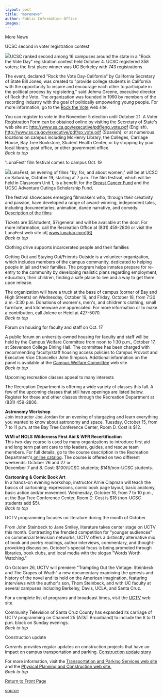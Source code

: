 ```yaml
---
layout: post
title: "morenews"
author: Public Information Office
images:
---
```


More News

UCSC second in voter registration contest  

![][1]UCSC ranked second among 16 campuses around the state in a "Rock the Vote Day" registration contest held October 4. UCSC registered 358 voters; the first place winner was UC Berkeley with 743 registrations.

The event, declared "Rock the Vote Day-California" by California Secretary of State Bill Jones, was created to "provide college students in California with the opportunity to inspire and encourage each other to participate in the political process by registering," said Jehmu Greene, executive director of Rock the Vote. The organization was founded in 1990 by members of the recording industry with the goal of politically empowering young people. For more information, go to the [Rock the Vote][2] web site.

You can register to vote in the November 5 election until October 21. A Voter Registration Form can be obtained online by visiting the Secretary of State's web site at: <http://www.ss.ca.gov/executive/pdf/eng_vote.pdf> (English), <http://www.ss.ca.gov/executive/pdf/sp_vote.pdf> (Spanish), or at numerous locations on campus including McHenry Library, the Colleges, Carriage House, Bay Tree Bookstore, Student Health Center, or by stopping by your local library, post office, or other government office.  
_Back to top_

'LunaFest' film festival comes to campus Oct. 19

![][3]LunaFest, an evening of films "by, for, and about women," will be at UCSC on Saturday, October 19, starting at 7 p.m. The film festival, which will be held in Classroom Unit 1, is a benefit for the [Breast Cancer Fund][4] and the UCSC Adventure Outings Scholarship Fund.

The festival showcases emerging filmmakers who, through their creativity and passion, have developed a range of award-winning, independent tales, including documentaries, animation, dance narrative, and comedy. [Description of the films][5]

Tickets are $5/student, $7/general and will be available at the door. For more information, call the Recreation Office at (831) 459-2806 or visit the LunaFest web site at[ www.lunabar.com][6]  
_Back to top_

Clothing drive supports incarcerated people and their families  

Getting Out and Staying Out/Friends Outside is a volunteer organization, which includes members of the campus community, dedicated to helping people in jail and their families. The program helps inmates prepare for re-entry to the community by developing realistic plans regarding employment, education, their children, finding a safe place to live and a way to get there upon release.  
  
The organization will have a truck at the base of campus (corner of Bay and High Streets) on Wednesday, October 16, and Friday, October 18, from 7:30 a.m.-3:30 p.m. Donations of women's, men's, and children's clothing, small furniture, and kitchenware are appreciated. For more information or to make a contribution, call Jolene or Heidi at 427-5070.  
_Back to top_

Forum on housing for faculty and staff on Oct. 17  

A public forum on university-owned housing for faculty and staff will be held by the Campus Welfare Committee from noon to 1:30 p.m., October 17, at Stevenson College Dining Hall. The committee has been charged with recommending faculty/staff housing access policies to Campus Provost and Executive Vice Chancellor John Simpson. Additional information on the panel is available at the [Campus Welfare Committee][7] web site.   
_Back to top_

Upcoming recreation classes appeal to many interests

The Recreation Department is offering a wide variety of classes this fall. A few of the upcoming classes that still have openings are listed below. Register for these and other classes through the Recreation Department at (831) 459-2806.

**Astronomy Workshop**  
Join instructor Joe Jordan for an evening of stargazing and learn everything you wanted to know about astronomy and space. Tuesday, October 15, from 7 to 11 p.m. at the Bay Tree Conference Center, Room D. Cost is $12.  

**WMI of NOLS Wilderness First Aid & WFR Recertification**   
This two-day course is used by many organizations to introduce first aid and long term patient care to trip leaders, guides, and rescue team members. For full details, go to the course description in the Recreation Department's[ online catalog][8]. The course is offered on two different weekends: October 26 and 27 or  
December 7 and 8. Cost: $100/UCSC students; $145/non-UCSC students.  

**Cartooning & Comic Book Art**  
In a hands-on evening workshop, instructor Arnie Clapman will teach the basics of cartooning; expressions, comic book page layout, basic anatomy, basic action and/or movement. Wednesday, October 16, from 7 to 10 p.m., at the Bay Tree Conference Center, Room D. Cost is $18 (non-UCSC students add $5).  
_Back to top_

UCTV programming focuses on literature during the month of October

From John Steinbeck to Jane Smiley, literature takes center stage on UCTV this month. Contrasting the frenzied competition for "younger audiences" on commercial television networks, UCTV offers a distinctly alternative mix of book and poetry readings, author interviews, commentary, and thought-provoking discussion. October's special focus is being promoted through libraries, book clubs, and local media with the slogan "Words Worth Watching."

On October 26, UCTV will premiere "Trampling Out the Vintage: Steinbeck and The Grapes of Wrath" a new documentary examining the genesis and history of the novel and its hold on the American imagination, featuring interviews with the author's son, Thom Steinbeck, and with UC faculty at several campuses including Berkeley, Davis, UCLA, and Santa Cruz.

For a complete list of programs and broadcast times, visit the [UCTV][9] web site.

Community Television of Santa Cruz County has expanded its carriage of UCTV programming on Channel 25 (AT&T Broadband) to include the 8 to 11 p.m. block on Sunday evenings.  
_Back to top_

Construction update

_Currents_ provides regular updates on construction projects that have an impact on campus transportation and parking. [Construction update story][10]

For more information, visit the [Transportation and Parking Services web site][11] and the [Physical Planning and Construction web site.  
][12]_Back to top_

[Return to Front Page][13]  

[1]: ../art/rock_the-vote.gif
[2]: http://www.rockthevote.org
[3]: ../art/lunafest.140.jpg
[4]: http://www.breastcancerfund.org/
[5]: http://www.lunabar.com/lunafest/films.html
[6]: http://www.lunabar.com
[7]: http://planning.ucsc.edu/pac/cwc.html
[8]: http://www.ucsc.edu/opers/rec/firstaid.html#wfa
[9]: http://www.uctv.tv/words
[10]: ../../construction.html
[11]: http://www2.ucsc.edu/taps/
[12]: http://www2.ucsc.edu/ppc/
[13]: http://currents.ucsc.edu/

[source](http://www1.ucsc.edu/currents/02-03/10-14/morenews.html "Permalink to morenews")
